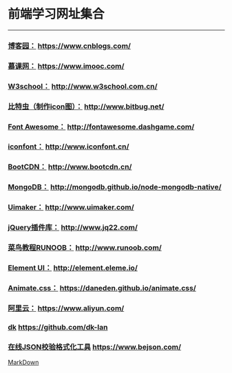 # 前端学习网址集合

---

### [博客园：](https://www.cnblogs.com/) https://www.cnblogs.com/

### [慕课网：](https://www.imooc.com/) https://www.imooc.com/

### [W3school：](http://www.w3school.com.cn/) http://www.w3school.com.cn/

### [比特虫（制作icon图）：](http://www.bitbug.net/) http://www.bitbug.net/

### [Font Awesome：](http://fontawesome.dashgame.com/) http://fontawesome.dashgame.com/

### [iconfont：](http://www.iconfont.cn/) http://www.iconfont.cn/

### [BootCDN：](http://www.bootcdn.cn/) http://www.bootcdn.cn/

### [MongoDB：](http://mongodb.github.io/node-mongodb-native/) http://mongodb.github.io/node-mongodb-native/

### [Uimaker：](http://www.uimaker.com/) http://www.uimaker.com/

### [jQuery插件库：](http://www.jq22.com/) http://www.jq22.com/

### [菜鸟教程RUNOOB：](http://www.runoob.com/) http://www.runoob.com/

### [Element UI：](http://element.eleme.io/#/zh-CN) http://element.eleme.io/

### [Animate.css：](https://daneden.github.io/animate.css/) https://daneden.github.io/animate.css/

### [阿里云：](https://www.aliyun.com/) https://www.aliyun.com/

### [dk](https://github.com/dk-lan) https://github.com/dk-lan

### [在线JSON校验格式化工具](https://www.bejson.com/) https://www.bejson.com/

[MarkDown](https://www.appinn.com/markdown/)

